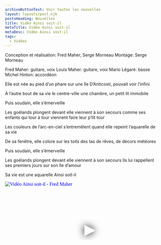 ```yaml
---
archiveButtonText: Voir toutes les nouvelles
layout: layouts/post.njk
postsHeading: Nouvelles
title: Vidéo Ainsi soit-il
metaTitle: Vidéo Ainsi soit-il
metaDesc: Vidéo Ainsi soit-il
tags:
  - Vidéos
---
```

Conception et réalisation: Fred Maher, Serge Morneau
Montage: Serge Morneau

Fred Maher: guitare, voix
Louis Maher: guitare, voix
Mario Légaré: basse
Michel Hinton: accordéon

Elle est née au pied d’un phare
sur une île
D’Anticosti, pouvait voir
l’infini

À l’autre bout de sa vie
le centre-ville
une chambre, un petit lit
immobile

Puis soudain, elle s’émerveille

Les goélands plongent devant elle
viennent à son secours
comme ses enfants qui tour à tour
viennent faire leur p’tit tour

Les couleurs de l’arc-en-ciel
s’entremêlent
quand elle repeint l’aquarelle 
de sa vie

De sa fenêtre, elle colore
sur les toits
des tas de rêves, de décors
météores

Puis soudain, elle s’émerveille

Les goélands plongent devant elle
viennent à son secours
Ils lui rappellent ses premiers jours
sur son île d’amour

Sa vie est une aquarelle
Ainsi soit-il


<iframe
  width="560"
  height="315"
  src="https://youtu.be/3F5I6Dah47o"
  srcdoc="<style>*{padding:0;margin:0;overflow:hidden}html,body{height:100%}img,span{position:absolute;width:100%;top:0;bottom:0;margin:auto}span{height:1.5em;text-align:center;font:48px/1.5 sans-serif;color:white;text-shadow:0 0 0.5em black}</style><a href=https://www.youtube.com/embed/3F5I6Dah47o?autoplay=1><img src=https://i.ytimg.com/vi/iPxpSqu8BhU/maxresdefault.jpg alt='Vidéo Ainsi soit-il - Fred Maher'><span>▶</span></a>"
  frameborder="0"
  allow="accelerometer; autoplay; encrypted-media; gyroscope; picture-in-picture"
  allowfullscreen
  title="Vidéo Ainsi soit-il - Fred Maher"
></iframe>